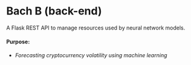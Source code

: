 # Bach B (back-end)

A Flask REST API to manage resources used by neural network models.

#### Purpose:

* ###### Forecasting cryptocurrency volatility using machine learning